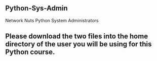 ## Python-Sys-Admin
Network Nuts Python System Administrators

## Please download the two files into the home directory of the user you will be using for this Python course.
